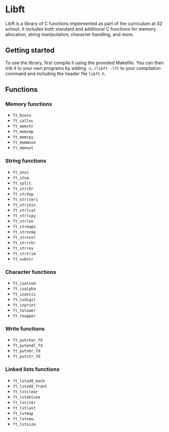 # Libft
Libft is a library of C functions implemented as part of the curriculum at 42 school. It includes both standard and additional C functions for memory allocation, string manipulation, character handling, and more.

## Getting started
To use the library, first compile it using the provided Makefile. You can then link it to your own programs by adding `-L./libft -lft` to your compilation command and  including the header file `libft.h`.

## Functions

### Memory functions

- `ft_bzero`
- `ft_calloc`
- `ft_memchr`
- `ft_memcmp`
- `ft_memcpy`
- `ft_memmove`
- `ft_memset`

### String functions

- `ft_atoi`
- `ft_itoa`
- `ft_split`
- `ft_strchr`
- `ft_strdup`
- `ft_striteri`
- `ft_strjoin`
- `ft_strlcat`
- `ft_strlcpy`
- `ft_strlen`
- `ft_strmapi`
- `ft_strncmp`
- `ft_strnstr`
- `ft_strrchr`
- `ft_strrev`
- `ft_strtrim`
- `ft_substr`

### Character functions

- `ft_isalnum`
- `ft_isalpha`
- `ft_isascii`
- `ft_isdigit`
- `ft_isprint`
- `ft_tolower`
- `ft_toupper`

### Write functions

- `ft_putchar_fd`
- `ft_putendl_fd`
- `ft_putnbr_fd`
- `ft_putstr_fd`

### Linked lists functions
- `ft_lstadd_back`
- `ft_lstadd_front`
- `ft_lstclear`
- `ft_lstdelone`
- `ft_lstiter`
- `ft_lstlast`
- `ft_lstmap`
- `ft_lstnew`
- `ft_lstsize`
